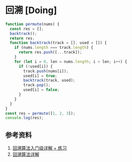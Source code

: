# 回溯 [Doing]

```js
function permute(nums) {
  const res = [];
  backtrack();
  return res;
  function backtrack(track = [], used = []) {
    if (nums.length === track.length) {
      return res.push([...track]);
    }
    for (let i = 0, len = nums.length; i < len; i++) {
      if (!used[i]) {
        track.push(nums[i]);
        used[i] = true;
        backtrack(track, used);
        track.pop();
        used[i] = false;
      }
    }
  }
}
const res = permute([1, 2, 3]);
console.log(res);
```


## 参考资料
1. [回溯算法入门级详解 + 练习](https://leetcode-cn.com/problems/permutations/solution/hui-su-suan-fa-python-dai-ma-java-dai-ma-by-liweiw/)
2. [回溯算法详解](https://github.com/labuladong/fucking-algorithm/blob/master/%E7%AE%97%E6%B3%95%E6%80%9D%E7%BB%B4%E7%B3%BB%E5%88%97/%E5%9B%9E%E6%BA%AF%E7%AE%97%E6%B3%95%E8%AF%A6%E8%A7%A3%E4%BF%AE%E8%AE%A2%E7%89%88.md)